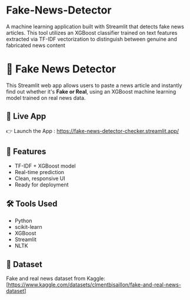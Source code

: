 # Fake-News-Detector
A machine learning application built with Streamlit that detects fake news articles. This tool utilizes an XGBoost classifier trained on text features extracted via TF-IDF vectorization to distinguish between genuine and fabricated news content
# 📰 Fake News Detector

This Streamlit web app allows users to paste a news article and instantly find out whether it's **Fake or Real**, using an XGBoost machine learning model trained on real news data.

## 🚀 Live App
👉 Launch the App : https://fake-news-detector-checker.streamlit.app/

## 📁 Features
- TF-IDF + XGBoost model
- Real-time prediction
- Clean, responsive UI
- Ready for deployment

## 🛠️ Tools Used
- Python
- scikit-learn
- XGBoost
- Streamlit
- NLTK

## 📂 Dataset
Fake and real news dataset from Kaggle:
[https://www.kaggle.com/datasets/clmentbisaillon/fake-and-real-news-dataset]

